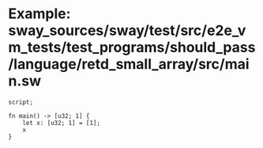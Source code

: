 # Example: sway_sources/sway/test/src/e2e_vm_tests/test_programs/should_pass/language/retd_small_array/src/main.sw

```sway
script;

fn main() -> [u32; 1] {
    let x: [u32; 1] = [1];
    x
}

```
